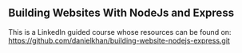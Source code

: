 ## Building Websites With NodeJs and Express
This is a LinkedIn guided course whose resources can be found on: https://github.com/danielkhan/building-website-nodejs-express.git